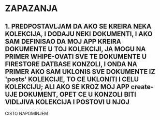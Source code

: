 # ZAPAZANJA

## 1. PREDPOSTAVLJAM DA AKO SE KREIRA NEKA KOLEKCIJA, I DODAJU NEKI DOKUMENTI, I AKO SAM DEFINISAO DA MOJ APP KREIRA DOKUMENTE U TOJ KOLEKCIJI, JA MOGU NA PRIMER WHIPE-OVATI SVE TE DOKUMENTE U FIRESTORE DATBASE KONZOLI, I ONDA NA PRIMER AKO SAM UKLONIS SVE DOKUMENTE IZ 'posts' KOLEKCIJE, TO CE UKLONITI I CELU KOLEKCIJU; ALI AKO SE KROZ MOJ APP create-UJE DOKUMENT, OPET CE U KONZOLI BITI VIDLJIVA KOLEKCIJA I POSTOVI U NJOJ

CISTO NAPOMINJEM